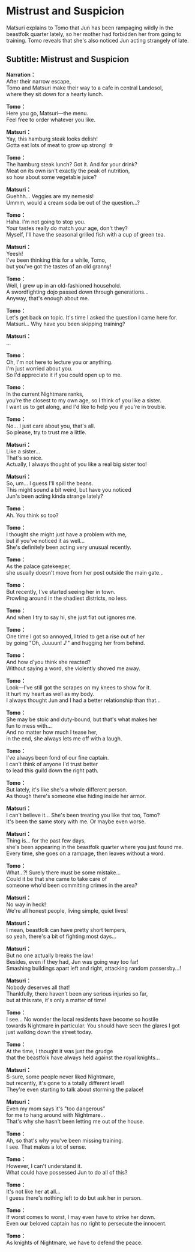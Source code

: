 # Mistrust and Suspicion
Matsuri explains to Tomo that Jun has been rampaging wildly in the beastfolk quarter lately, so her mother had forbidden her from going to training. Tomo reveals that she's also noticed Jun acting strangely of late.
  
## Subtitle: Mistrust and Suspicion
  
**Narration：**  
After their narrow escape,  
Tomo and Matsuri make their way to a cafe in central Landosol,  
where they sit down for a hearty lunch.  
  
**Tomo：**  
Here you go, Matsuri—the menu.  
Feel free to order whatever you like.  
  
**Matsuri：**  
Yay, this hamburg steak looks delish!  
Gotta eat lots of meat to grow up strong! ☆  
  
**Tomo：**  
The hamburg steak lunch? Got it. And for your drink?  
Meat on its own isn't exactly the peak of nutrition,  
so how about some vegetable juice?  
  
**Matsuri：**  
Guehhh... Veggies are my nemesis!  
Ummm, would a cream soda be out of the question...?  
  
**Tomo：**  
Haha. I'm not going to stop you.  
Your tastes really do match your age, don't they?  
Myself, I'll have the seasonal grilled fish with a cup of green tea.  
  
**Matsuri：**  
Yeesh!  
I've been thinking this for a while, Tomo,  
but you've got the tastes of an old granny!  
  
**Tomo：**  
Well, I grew up in an old-fashioned household.  
A swordfighting dojo passed down through generations...  
Anyway, that's enough about me.  
  
**Tomo：**  
Let's get back on topic. It's time I asked the question I came here for.  
Matsuri... Why have you been skipping training?  
  
**Matsuri：**  
...  
  
**Tomo：**  
Oh, I'm not here to lecture you or anything.  
I'm just worried about you.  
So I'd appreciate it if you could open up to me.  
  
**Tomo：**  
In the current Nightmare ranks,  
you're the closest to my own age, so I think of you like a sister.  
I want us to get along, and I'd like to help you if you're in trouble.  
  
**Tomo：**  
No... I just care about you, that's all.  
So please, try to trust me a little.  
  
**Matsuri：**  
Like a sister...  
 That's so nice.  
Actually, I always thought of you like a real big sister too!  
  
**Matsuri：**  
So, um... I guess I'll spill the beans.  
This might sound a bit weird, but have you noticed  
Jun's been acting kinda strange lately?  
  
**Tomo：**  
Ah. You think so too?  
  
**Tomo：**  
I thought she might just have a problem with me,  
but if you've noticed it as well...  
She's definitely been acting very unusual recently.  
  
**Tomo：**  
As the palace gatekeeper,  
she usually doesn't move from her post outside the main gate...  
  
**Tomo：**  
But recently, I've started seeing her in town.  
Prowling around in the shadiest districts, no less.  
  
**Tomo：**  
And when I try to say hi, she just flat out ignores me.  
  
**Tomo：**  
One time I got so annoyed, I tried to get a rise out of her  
by going \"Oh, Juuuun! ♪\" and hugging her from behind.  
  
**Tomo：**  
And how d'you think she reacted?  
Without saying a word, she violently shoved me away.  
  
**Tomo：**  
Look—I've still got the scrapes on my knees to show for it.  
It hurt my heart as well as my body.  
I always thought Jun and I had a better relationship than that...  
  
**Tomo：**  
She may be stoic and duty-bound, but that's what makes her  
fun to mess with...  
 And no matter how much I tease her,  
in the end, she always lets me off with a laugh.  
  
**Tomo：**  
I've always been fond of our fine captain.  
I can't think of anyone I'd trust better  
to lead this guild down the right path.  
  
**Tomo：**  
But lately, it's like she's a whole different person.  
As though there's someone else hiding inside her armor.  
  
**Matsuri：**  
I can't believe it... She's been treating you like that too, Tomo?  
It's been the same story with me. Or maybe even worse.  
  
**Matsuri：**  
Thing is... for the past few days,  
she's been appearing in the beastfolk quarter where you just found me.  
Every time, she goes on a rampage, then leaves without a word.  
  
**Tomo：**  
What...?! Surely there must be some mistake...  
Could it be that she came to take care of  
someone who'd been committing crimes in the area?  
  
**Matsuri：**  
No way in heck!  
We're all honest people, living simple, quiet lives!  
  
**Matsuri：**  
I mean, beastfolk can have pretty short tempers,  
so yeah, there's a bit of fighting most days...  
  
**Matsuri：**  
But no one actually breaks the law!  
Besides, even if they had, Jun was going way too far!  
Smashing buildings apart left and right, attacking random passersby...!  
  
**Matsuri：**  
Nobody deserves all that!  
Thankfully, there haven't been any serious injuries so far,  
but at this rate, it's only a matter of time!  
  
**Tomo：**  
I see... No wonder the local residents have become so hostile  
towards Nightmare in particular. You should have seen the glares I got  
just walking down the street today.  
  
**Tomo：**  
At the time, I thought it was just the grudge  
that the beastfolk have always held against the royal knights...  
  
**Matsuri：**  
S-sure, some people never liked Nightmare,  
but recently, it's gone to a totally different level!  
They're even starting to talk about storming the palace!  
  
**Matsuri：**  
Even my mom says it's \"too dangerous\"  
for me to hang around with Nightmare...  
That's why she hasn't been letting me out of the house.  
  
**Tomo：**  
Ah, so that's why you've been missing training.  
I see. That makes a lot of sense.  
  
**Tomo：**  
However, I can't understand it.  
What could have possessed Jun to do all of this?  
  
**Tomo：**  
It's not like her at all...  
I guess there's nothing left to do but ask her in person.  
  
**Tomo：**  
If worst comes to worst, I may even have to strike her down.  
Even our beloved captain has no right to persecute the innocent.  
  
**Tomo：**  
As knights of Nightmare, we have to defend the peace.  
